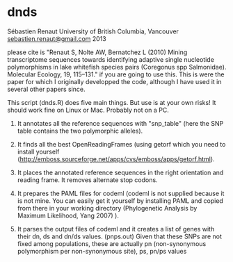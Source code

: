dnds
====
Sébastien Renaut
University of British Columbia, Vancouver 
sebastien.renaut@gmail.com
2013

please cite is "Renaut S, Nolte AW, Bernatchez L (2010) Mining transcriptome sequences towards identifying adaptive single nucleotide polymorphisms in lake whitefish species pairs (Coregonus spp Salmonidae). Molecular Ecology, 19, 115–131." if you are going to use this. This is were the paper for which I originally developped the code, although I have used it in several other papers since.

This script (dnds.R) does five main things. But use is at your own risks!
It should work fine on Linux or Mac. Probably not on a PC.

1. It annotates all the reference sequences with "snp_table" (here the SNP table contains the two polymorphic alleles).

2. It finds all the best OpenReadingFrames (using getorf which you need to install yourself (http://emboss.sourceforge.net/apps/cvs/emboss/apps/getorf.html).

3. It places the annotated reference sequences in the right orientation and reading frame. It removes alternate stop codons. 

4. It prepares the PAML files for codeml (codeml is not supplied because it is not mine. You can easily get it yourself by installing PAML and copied from there in your working directory (Phylogenetic Analysis by Maximum Likelihood, Yang 2007) ).

5. It parses the output files of codeml and it creates a list of genes with their dn, ds and dn/ds values. (pnps.out) Given that these SNPs are not fixed among populations, these are actually pn (non-synonymous polymorphism per non-synonymous site), ps, pn/ps values  
